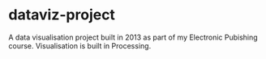 # dataviz-project

A data visualisation project built in 2013 as part of my Electronic Pubishing course. Visualisation is built in Processing.
